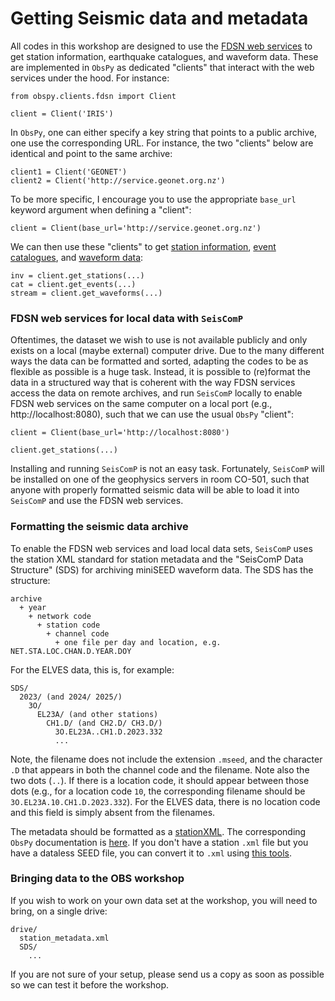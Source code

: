 # Getting Seismic data and metadata

All codes in this workshop are designed to use the [FDSN web services](https://www.fdsn.org/webservices/) to get station information, earthquake catalogues, and waveform data. These are implemented in `ObsPy` as dedicated "clients" that interact with the web services under the hood. For instance:

```
from obspy.clients.fdsn import Client

client = Client('IRIS')
```

In `ObsPy`, one can either specify a key string that points to a public archive, one use the corresponding URL. For instance, the two "clients" below are identical and point to the same archive:

```
client1 = Client('GEONET')
client2 = Client('http://service.geonet.org.nz')
```

To be more specific, I encourage you to use the appropriate `base_url` keyword argument when defining a "client":

```
client = Client(base_url='http://service.geonet.org.nz')
```

We can then use these "clients" to get [station information](https://docs.obspy.org/master/packages/autogen/obspy.clients.fdsn.client.Client.get_stations.html#obspy.clients.fdsn.client.Client.get_stations), [event catalogues](https://docs.obspy.org/master/packages/autogen/obspy.clients.fdsn.client.Client.get_events.html#obspy.clients.fdsn.client.Client.get_events), and [waveform data](https://docs.obspy.org/master/packages/autogen/obspy.clients.fdsn.client.Client.get_waveforms.html#obspy.clients.fdsn.client.Client.get_waveforms):

```
inv = client.get_stations(...)
cat = client.get_events(...)
stream = client.get_waveforms(...)
```

### FDSN web services for local data with `SeisComP`

Oftentimes, the dataset we wish to use is not available publicly and only exists on a local (maybe external) computer drive. Due to the many different ways the data can be formatted and sorted, adapting the codes to be as flexible as possible is a huge task. Instead, it is possible to (re)format the data in a structured way that is coherent with the way FDSN services access the data on remote archives, and run `SeisComP` locally to enable FDSN web services on the same computer on a local port (e.g., http://localhost:8080), such that we can use the usual `ObsPy` "client":

```
client = Client(base_url='http://localhost:8080')

client.get_stations(...)
```

Installing and running `SeisComP` is not an easy task. Fortunately, `SeisComP` will be installed on one of the geophysics servers in room CO-501, such that anyone with properly formatted seismic data will be able to load it into `SeisComP` and use the FDSN web services.

### Formatting the seismic data archive

To enable the FDSN web services and load local data sets, `SeisComP` uses the station XML standard for station metadata and the "SeisComP Data Structure" (SDS) for archiving miniSEED waveform data. The SDS has the structure:

```
archive
  + year
    + network code
      + station code
        + channel code
          + one file per day and location, e.g. NET.STA.LOC.CHAN.D.YEAR.DOY
```

For the ELVES data, this is, for example:

```
SDS/
  2023/ (and 2024/ 2025/)
    3O/
      EL23A/ (and other stations)
        CH1.D/ (and CH2.D/ CH3.D/)
          3O.EL23A..CH1.D.2023.332
          ...
```

Note, the filename does not include the extension `.mseed`, and the character `.D` that appears in both the channel code and the filename. Note also the two dots (`..`). If there is a location code, it should appear between those dots (e.g., for a location code `10`, the corresponding filename should be `3O.EL23A.10.CH1.D.2023.332`). For the ELVES data, there is no location code and this field is simply absent from the filenames.

The metadata should be formatted as a [stationXML](https://www.fdsn.org/xml/station/). The corresponding `ObsPy` documentation is [here](https://docs.obspy.org/packages/obspy.core.inventory.html). If you don't have a station `.xml` file but you have a dataless SEED file, you can convert it to `.xml` using [this tools](https://seiscode.iris.washington.edu/projects/stationxml-converter).

### Bringing data to the OBS workshop

If you wish to work on your own data set at the workshop, you will need to bring, on a single drive:

```
drive/
  station_metadata.xml
  SDS/
    ...
```

If you are not sure of your setup, please send us a copy as soon as possible so we can test it before the workshop. 

